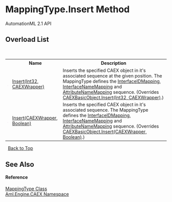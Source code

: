 # MappingType.Insert Method 
AutomationML 2.1 API 


## Overload List
&nbsp;<table><tr><th></th><th>Name</th><th>Description</th></tr><tr><td>![Public method](media/pubmethod.gif "Public method")</td><td><a href="M_Aml_Engine_CAEX_MappingType_Insert_1">Insert(Int32, CAEXWrapper)</a></td><td>
Inserts the specified CAEX object in it's associated sequence at the given position. The MappingType defines the <a href="P_Aml_Engine_CAEX_MappingType_InterfaceIDMapping">InterfaceIDMapping</a>, <a href="P_Aml_Engine_CAEX_MappingType_InterfaceNameMapping">InterfaceNameMapping</a> and <a href="P_Aml_Engine_CAEX_MappingType_AttributeNameMapping">AttributeNameMapping</a> sequence.
 (Overrides <a href="M_Aml_Engine_CAEX_CAEXBasicObject_Insert_1">CAEXBasicObject.Insert(Int32, CAEXWrapper)</a>.)</td></tr><tr><td>![Public method](media/pubmethod.gif "Public method")</td><td><a href="M_Aml_Engine_CAEX_MappingType_Insert">Insert(CAEXWrapper, Boolean)</a></td><td>
Inserts the specified CAEX object in it's associated sequence. The MappingType defines the <a href="P_Aml_Engine_CAEX_MappingType_InterfaceIDMapping">InterfaceIDMapping</a>, <a href="P_Aml_Engine_CAEX_MappingType_InterfaceNameMapping">InterfaceNameMapping</a> and <a href="P_Aml_Engine_CAEX_MappingType_AttributeNameMapping">AttributeNameMapping</a> sequence.
 (Overrides <a href="M_Aml_Engine_CAEX_CAEXBasicObject_Insert">CAEXBasicObject.Insert(CAEXWrapper, Boolean)</a>.)</td></tr></table>&nbsp;
<a href="#mappingtype.insert-method">Back to Top</a>

## See Also


#### Reference
<a href="T_Aml_Engine_CAEX_MappingType">MappingType Class</a><br /><a href="N_Aml_Engine_CAEX">Aml.Engine.CAEX Namespace</a><br />
